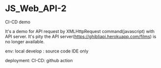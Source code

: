 # JS_Web_API-2

CI-CD demo

It's a demo for API request by XMLHttpRequest command(javascript) with API server. It's pity the API server(https://ghibliapi.herokuapp.com/films) is no longer available. 

env: local develop : source code IDE only

deployment: CI-CD: github action
